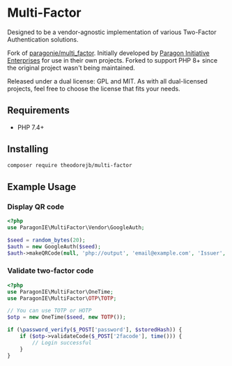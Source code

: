 # Multi-Factor

Designed to be a vendor-agnostic implementation of various Two-Factor 
Authentication solutions.

Fork of [paragonie/multi_factor](https://github.com/paragonie/multi_factor).
Initially developed by [Paragon Initiative Enterprises](https://paragonie.com)
for use in their own projects. Forked to support PHP 8+ since the original project
wasn't being maintained.

Released under a dual license: GPL and MIT. As with all dual-licensed projects,
feel free to choose the license that fits your needs.

## Requirements

* PHP 7.4+

## Installing

```sh
composer require theodorejb/multi-factor
```

## Example Usage

### Display QR code

```php
<?php
use ParagonIE\MultiFactor\Vendor\GoogleAuth;

$seed = random_bytes(20);
$auth = new GoogleAuth($seed);
$auth->makeQRCode(null, 'php://output', 'email@example.com', 'Issuer', 'Label');
```

### Validate two-factor code

```php
<?php
use ParagonIE\MultiFactor\OneTime;
use ParagonIE\MultiFactor\OTP\TOTP;

// You can use TOTP or HOTP
$otp = new OneTime($seed, new TOTP());

if (\password_verify($_POST['password'], $storedHash)) {
    if ($otp->validateCode($_POST['2facode'], time())) {
        // Login successful    
    }
}
```
